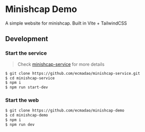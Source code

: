 # Minishcap Demo

A simple website for minishcap. Built in Vite + TailwindCSS

## Development

### Start the service

> Check [minishcap-service](https://github.com/ecmadao/minishcap-service) for more details

```bash
$ git clone https://github.com/ecmadao/minishcap-service.git
$ cd minishcap-service
$ npm i
$ npm run start-dev
```

### Start the web

```bash
$ git clone https://github.com/ecmadao/minishcap-demo
$ cd minishcap-demo
$ npm i
$ npm run dev
```